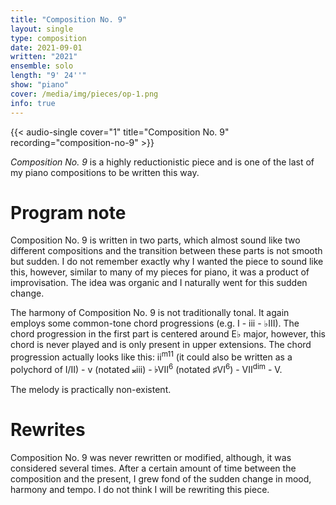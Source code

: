 ```yaml
---
title: "Composition No. 9"
layout: single
type: composition
date: 2021-09-01
written: "2021"
ensemble: solo
length: "9' 24''"
show: "piano"
cover: /media/img/pieces/op-1.png
info: true
---
```


{{< audio-single cover="1" title="Composition No. 9" recording="composition-no-9" >}}

*Composition No. 9* is a highly reductionistic piece and is one of the last of my piano compositions to be written this way. 

# Program note

Composition No. 9 is written in two parts, which almost sound like two different compositions and the transition between these parts is not smooth but sudden. I do not remember exactly why I wanted the piece to sound like this, however, similar to many of my pieces for piano, it was a product of improvisation. The idea was organic and I naturally went for this sudden change.

The harmony of Composition No. 9 is not traditionally tonal. It 
again employs some common-tone chord progressions (e.g. I - iii - &#9837;III). The chord progression in the first part is centered around E&#9837; major, however, this chord is never played and is only present in upper extensions. The chord progression actually looks like this: ii<sup>m11</sup> (it could also be written as a polychord of I/II) - v (notated &#x1D12A;iii) - &#9837;VII<sup>6</sup> (notated &#9839;VI<sup>6</sup>) - VII<sup>dim</sup> - V.

The melody is practically non-existent.

# Rewrites

Composition No. 9 was never rewritten or modified, although, it was considered several times. After a certain amount of time between the composition and the present, I grew fond of the sudden change in mood, harmony and tempo. I do not think I will be rewriting this piece.